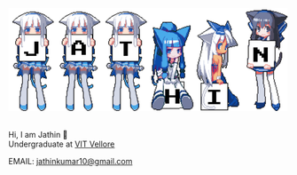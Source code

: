 <img src="https://github.com/jufagax/jufagax/blob/main/j.png"/>
<br>
<br>


Hi, I am Jathin 👋<br>
Undergraduate at [VIT Vellore](https://vit.ac.in/)

EMAIL: <a href="mailto:jathinkumar10@gmail.com">jathinkumar10@gmail.com</a>
